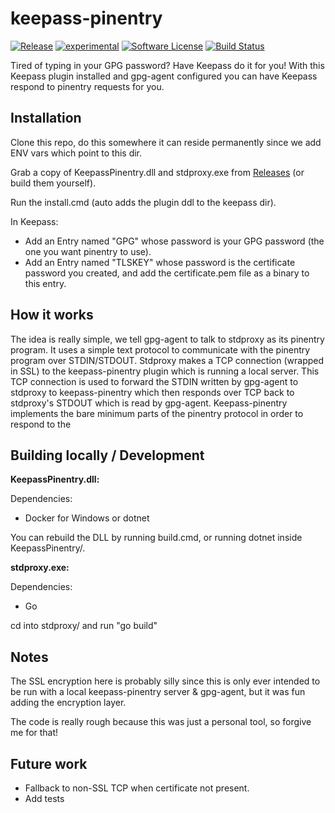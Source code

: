 keepass-pinentry
==========

[![Release](https://img.shields.io/github/release/djherbis/keepass-pinentry.svg)](https://github.com/djherbis/keepass-pinentry/releases/latest)
[![experimental](https://badges.github.io/stability-badges/dist/experimental.svg)](http://github.com/badges/stability-badges)
[![Software License](https://img.shields.io/badge/license-MIT-brightgreen.svg)](LICENSE.txt)
[![Build Status](https://travis-ci.org/djherbis/keepass-pinentry.svg?branch=master)](https://travis-ci.org/djherbis/keepass-pinentry)

Tired of typing in your GPG password? Have Keepass do it for you!
With this Keepass plugin installed and gpg-agent configured you can have Keepass respond to pinentry requests for you.

Installation
----------

Clone this repo, do this somewhere it can reside permanently since we add ENV vars which point to this dir.

Grab a copy of KeepassPinentry.dll and stdproxy.exe from [Releases](https://github.com/djherbis/keepass-pinentry/releases) (or build them yourself).

Run the install.cmd (auto adds the plugin ddl to the keepass dir).

In Keepass:
* Add an Entry named "GPG" whose password is your GPG password (the one you want pinentry to use).
* Add an Entry named "TLSKEY" whose password is the certificate password you created, and add the certificate.pem file as a binary to this entry.

How it works
----------

The idea is really simple, we tell gpg-agent to talk to stdproxy as its pinentry program.
It uses a simple text protocol to communicate with the pinentry program over STDIN/STDOUT.
Stdproxy makes a TCP connection (wrapped in SSL) to the keepass-pinentry plugin which is
running a local server. This TCP connection is used to forward the STDIN written by gpg-agent to stdproxy to keepass-pinentry which then responds over TCP back to stdproxy's STDOUT which is read by gpg-agent. Keepass-pinentry implements the bare minimum parts of the pinentry protocol in order to respond to the 

Building locally / Development
----------

**KeepassPinentry.dll:**

Dependencies:
* Docker for Windows or dotnet

You can rebuild the DLL by running build.cmd, or running dotnet inside KeepassPinentry/.

**stdproxy.exe:**

Dependencies:
* Go

cd into stdproxy/ and run "go build"

Notes
----------

The SSL encryption here is probably silly since this is only ever intended to be run with a local keepass-pinentry server & gpg-agent, but it was fun adding the encryption layer.

The code is really rough because this was just a personal tool, so forgive me for that!

Future work
----------

* Fallback to non-SSL TCP when certificate not present.
* Add tests

